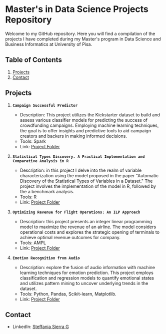 # Master's in Data Science Projects Repository

Welcome to my GitHub repository. Here you will find a compilation of the projects I have completed during my Master's program in Data Science and Business Informatics at University of Pisa. 

## Table of Contents

1. [Projects](#projects)
2. [Contact](#contact)

## Projects

1. **`Campaign Successful Predictor`**
   - Description: This project utilizes the Kickstarter dataset to build and assess various classifier models for predicting the success of crowdfunding campaigns. Employing machine learning techniques, the goal is to offer insights and predictive tools to aid campaign creators and backers in making informed decisions.
   - Tools: Spark
   - Link: [Project Folder](Kickstarter_Project_Spark/)

2. **`Statistical Types Discovery. A Practical Implementation and Comparative Analysis in R`**
   - Description: in this project I delve into the realm of variable characterization using the model proposed in the paper "Automatic Discovery of the Statistical Types of Variables in a Dataset." The project involves the implementation of the model in R, followed by the a benchmark analysis.
   - Tools: R
   - Link: [Project Folder](./DiscoveryOfVariablesTypes_R/)
   
3. **`Optimizing Revenue for Flight Operations: An ILP Approach`**
   - Description: this project presents an integer linear programming model to maximize the revenue of an airline. The model considers operational costs and explores the strategic opening of terminals to achieve optimal revenue outcomes for company.
   - Tools: AMPL
   - Link: [Project Folder](./AirlineOperationsOptimization_AMPL/)

4. **`Emotion Recognition from Audio`**
   - Description: explore the fusion of audio information with machine learning techniques for emotion prediction. This project employs classification and regression models to quantify emotional states and utilizes pattern mining to uncover underlying trends in the dataset.
   -  Tools: Python, Pandas, Scikit-learn, Matplotlib.
   - Link: [Project Folder](./EmotionRecognition_Python/)
   
## Contact
  - LinkedIn: [Steffania Sierra G](https://www.linkedin.com/in/steffania-sierrag/)


